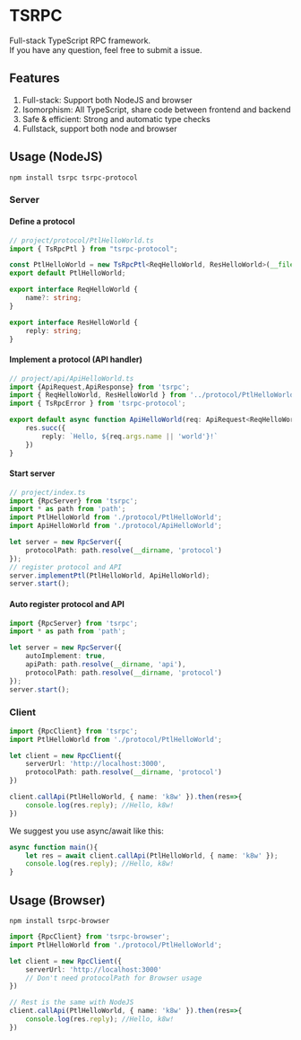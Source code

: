 TSRPC
===

Full-stack TypeScript RPC framework.<br/>
If you have any question, feel free to submit a issue.

## Features
1. Full-stack: Support both NodeJS and browser
1. Isomorphism: All TypeScript, share code between frontend and backend
1. Safe & efficient: Strong and automatic type checks
1. Fullstack, support both node and browser

## Usage (NodeJS)


```
npm install tsrpc tsrpc-protocol
```

### Server

#### Define a protocol

```typescript
// project/protocol/PtlHelloWorld.ts
import { TsRpcPtl } from "tsrpc-protocol";

const PtlHelloWorld = new TsRpcPtl<ReqHelloWorld, ResHelloWorld>(__filename);
export default PtlHelloWorld;

export interface ReqHelloWorld {
    name?: string;
}

export interface ResHelloWorld {
    reply: string;
}
```

#### Implement a protocol (API handler)

```typescript
// project/api/ApiHelloWorld.ts
import {ApiRequest,ApiResponse} from 'tsrpc';
import { ReqHelloWorld, ResHelloWorld } from '../protocol/PtlHelloWorld';
import { TsRpcError } from 'tsrpc-protocol';

export default async function ApiHelloWorld(req: ApiRequest<ReqHelloWorld>, res: ApiResponse<ResHelloWorld>) {
    res.succ({
        reply: `Hello, ${req.args.name || 'world'}!`
    })
}
```

#### Start server

```typescript
// project/index.ts
import {RpcServer} from 'tsrpc';
import * as path from 'path';
import PtlHelloWorld from './protocol/PtlHelloWorld';
import ApiHelloWorld from './protocol/ApiHelloWorld';

let server = new RpcServer({
    protocolPath: path.resolve(__dirname, 'protocol')
});
// register protocol and API
server.implementPtl(PtlHelloWorld, ApiHelloWorld);
server.start();
```

#### Auto register protocol and API

```typescript
import {RpcServer} from 'tsrpc';
import * as path from 'path';

let server = new RpcServer({
    autoImplement: true,
    apiPath: path.resolve(__dirname, 'api'),
    protocolPath: path.resolve(__dirname, 'protocol')        
});
server.start();
```

### Client

```typescript
import {RpcClient} from 'tsrpc';
import PtlHelloWorld from './protocol/PtlHelloWorld';

let client = new RpcClient({
    serverUrl: 'http://localhost:3000',
    protocolPath: path.resolve(__dirname, 'protocol')
})

client.callApi(PtlHelloWorld, { name: 'k8w' }).then(res=>{
    console.log(res.reply); //Hello, k8w!
})
```

We suggest you use async/await like this:

```typescript
async function main(){
    let res = await client.callApi(PtlHelloWorld, { name: 'k8w' });
    console.log(res.reply); //Hello, k8w!
}
```

## Usage (Browser)

```
npm install tsrpc-browser
```

```typescript
import {RpcClient} from 'tsrpc-browser';
import PtlHelloWorld from './protocol/PtlHelloWorld';

let client = new RpcClient({
    serverUrl: 'http://localhost:3000'
    // Don't need protocolPath for Browser usage
})

// Rest is the same with NodeJS
client.callApi(PtlHelloWorld, { name: 'k8w' }).then(res=>{
    console.log(res.reply); //Hello, k8w!
})
```